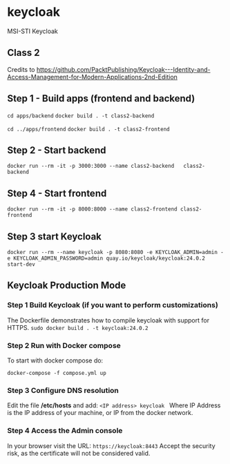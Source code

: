 # keycloak
 MSI-STI Keycloak



## Class 2

Credits to https://github.com/PacktPublishing/Keycloak---Identity-and-Access-Management-for-Modern-Applications-2nd-Edition 


## Step 1 - Build apps (frontend and backend)

```cd apps/backend```
```docker build . -t class2-backend```

```cd ../apps/frontend```
```docker build . -t class2-frontend```


## Step 2 - Start backend

```docker run --rm -it -p 3000:3000 --name class2-backend   class2-backend```


## Step 4 - Start frontend

```docker run --rm -it -p 8000:8000 --name class2-frontend class2-frontend```


## Step 3 start Keycloak
```docker run --rm --name keycloak -p 8080:8080 -e KEYCLOAK_ADMIN=admin -e KEYCLOAK_ADMIN_PASSWORD=admin quay.io/keycloak/keycloak:24.0.2  start-dev```



## Keycloak Production Mode

### Step 1 Build Keycloak (if you want to perform customizations)
The Dockerfile demonstrates how to compile keycloak with support for HTTPS.
```sudo docker build . -t keycloak:24.0.2```

### Step 2 Run with Docker compose
To start with docker compose do:

```docker-compose -f compose.yml up```

### Step 3 Configure DNS resolution
Edit the file **/etc/hosts** and add:
```<IP address> keycloak ```
Where IP Address is the IP address of your machine, or IP from the docker network.

### Step 4 Access the Admin console
In your browser visit the URL:
```https://keycloak:8443```
Accept the security risk, as the certificate will not be considered valid.